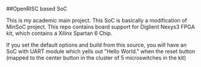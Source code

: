 
##OpenRISC based SoC

This is my academic main project. This SoC is basically a modification of MinSoC project. This repo contains board support for Diglient Nexys3 FPGA kit, which contains a Xilinx Spartan 6 Chip.

If you set the default options and build from this source, you will have an SoC with UART module which yells out "Hello World." when the reset button (mapped to the center button in the cluster of 5 microswitches in the kit)
